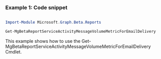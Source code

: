 ### Example 1: Code snippet

```powershell

Import-Module Microsoft.Graph.Beta.Reports

Get-MgBetaReportServiceActivityMessageVolumeMetricForEmailDelivery

```
This example shows how to use the Get-MgBetaReportServiceActivityMessageVolumeMetricForEmailDelivery Cmdlet.

